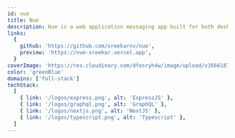 ```yaml
---
id: nue
title: Nue
description: Nue is a web application messaging app built for both desktop browsers and mobile devices.
links:
  {
    github: 'https://github.com/sreekarnv/nue',
    preview: 'https://nue-sreekar.vercel.app',
  }
coverImage: 'https://res.cloudinary.com/dfesryh4w/image/upload/v1666187846/portfolio/nue.png'
color: 'greenBlue'
domains: ['full-stack']
techStack:
  [
    { link: '/logos/express.png', alt: 'ExpressJS' },
    { link: '/logos/graphql.png', alt: 'GraphQL' },
    { link: '/logos/nextjs.png', alt: 'NextJS' },
    { link: '/logos/typescript.png', alt: 'Typescript' },
  ]
---
```

